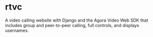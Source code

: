 # rtvc

A video calling website with Django and the Agora Video Web SDK that includes group and peer-to-peer calling, full controls, and displays usernames.
